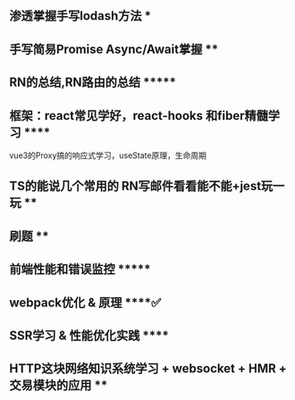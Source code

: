 
## 渗透掌握手写lodash方法 *

## 手写简易Promise Async/Await掌握 **

## RN的总结,RN路由的总结 *****

## 框架：react常见学好，react-hooks 和fiber精髓学习 ****
vue3的Proxy搞的响应式学习，useState原理，生命周期

## TS的能说几个常用的 RN写邮件看看能不能+jest玩一玩 **

## 刷题 **

## 前端性能和错误监控 *****

## webpack优化 & 原理 ****✅

## SSR学习 & 性能优化实践 ****

## HTTP这块网络知识系统学习 + websocket + HMR + 交易模块的应用 **